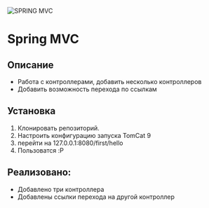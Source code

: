 ![SPRING MVC](https://spring.io/images/spring-logo-2022-dark-2f10e8055653ec50e693eb444291d742.svg)

# Spring MVC

## Описание
- Работа с контроллерами, добавить несколько контроллеров
- Добавить возможность перехода по ссылкам

## Установка 
1. Клонировать репозиторий.
2. Настроить конфигурацию запуска TomCat 9
3. перейти на 127.0.0.1:8080/first/hello
4. Пользоватся :P

## Реализовано:
- Добавлено три контроллера
- Добавлены ссылки перехода на другой контроллер

